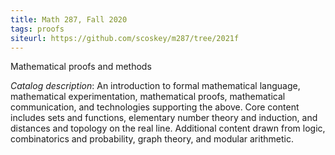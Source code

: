 ```yaml
---
title: Math 287, Fall 2020
tags: proofs
siteurl: https://github.com/scoskey/m287/tree/2021f
---
```


Mathematical proofs and methods<!--more-->

*Catalog description*: An introduction to formal mathematical language, mathematical experimentation, mathematical proofs, mathematical communication, and technologies supporting the above. Core content includes sets and functions, elementary number theory and induction, and distances and topology on the real line. Additional content drawn from logic, combinatorics and probability, graph theory, and modular arithmetic. 